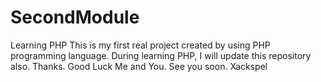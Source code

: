 # SecondModule
Learning PHP
This is my first real project created by using PHP programming language.
During learning PHP, I will update this repository also.
Thanks.
Good Luck Me and You.
See you soon.
Xackspel
